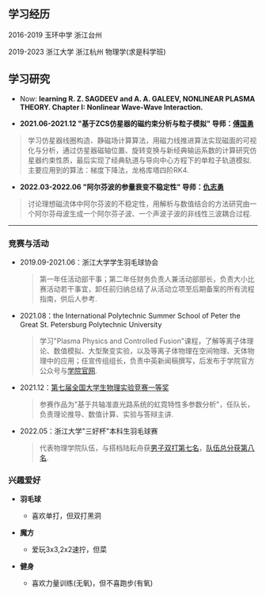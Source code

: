 
<!--You can use the [editor on GitHub](https://github.com/Kexun-S/skx.github.io/edit/gh-pages/index.md) to maintain and preview the content for your website in Markdown files.

Whenever you commit to this repository, GitHub Pages will run [Jekyll](https://jekyllrb.com/) to rebuild the pages in your site, from the content in your Markdown files.
-->

## 学习经历

2016-2019 玉环中学 浙江台州

2019-2023 浙江大学 浙江杭州 物理学(求是科学班)

## 学习研究

+ Now: **learning R. Z. SAGDEEV and A. A. GALEEV, NONLINEAR PLASMA THEORY. Chapter I: Nonlinear Wave-Wave Interaction.**

+ **2021.06-2021.12 "基于ZCS仿星器的磁约束分析与粒子模拟"   导师：[傅国勇](https://person.zju.edu.cn/gyfu)**
> 学习仿星器线圈构造、静磁场计算算法，用磁力线推进算法实现磁面的可视化与分析，通过仿星器磁轴位置、旋转变换与新经典输运系数的计算研究仿星器约束性质，最后实现了经典轨道与导向中心方程下的单粒子轨道模拟. 主要应用到的算法：梯度下降法，龙格库塔四阶RK4.

+ **2022.03-2022.06 "阿尔芬波的参量衰变不稳定性"   导师：[仇志勇](https://person.zju.edu.cn/zhiyong)**
> 讨论理想磁流体中阿尔芬波的不稳定性，用解析与数值结合的方法研究由一个阿尔芬母波生成一个阿尔芬子波、一个声波子波的非线性三波耦合过程.

***

### 竞赛与活动

+ 2019.09-2021.06：浙江大学学生羽毛球协会  
  > 第一年任活动部干事；第二年任财务负责人兼活动部部长，负责大小比赛活动若干事宜，卸任前归纳总结了从活动立项至后期备案的所有流程指南，供后人参考.

+ 2021.08：the International Polytechnic Summer School of Peter the Great St. Petersburg Polytechnic University  
  > 学习"Plasma Physics and Controlled Fusion"课程，了解等离子体理论、数值模拟、大型聚变实验，以及等离子体物理在空间物理、天体物理中的应用；任宣传组组长，负责中英新闻稿撰写，后发布于学院官方公众号与[学院官网](http://physics.zju.edu.cn/2021/0816/c39060a2415159/page.htm).

+ 2021.12：[第七届全国大学生物理实验竞赛一等奖](http://wlsycx.moocollege.com/)     
  > 参赛作品为"基于共轴准直光路系统的虹霓特性多参数分析"，任队长，负责理论推导、数值计算、实验与答辩主讲.

+ 2022.05：浙江大学"三好杯"本科生羽毛球赛  
  > 代表物理学院队伍，与搭档陆耘舟获[男子双打第七名](https://mp.weixin.qq.com/s/5MXqAAU2VfWMeZQtuuIeBQ)，[队伍总分获第八名](https://mp.weixin.qq.com/s/zANIu5eBpIxpdwD-kLp-HA).

### 兴趣爱好

+ **羽毛球**  
  - 喜欢单打，但双打黑洞

+ **魔方**  
  - 爱玩3x3,2x2速拧，但菜

+ **健身**
  - 喜欢力量训练(无氧)，但不喜跑步(有氧)

<!--
```markdown
Syntax highlighted code block

# Header 1
## Header 2
### Header 3

- Bulleted
- List

1. Numbered
2. List

**Bold** and _Italic_ and `Code` text

[Link](url) and ![Image](src)
```
-->
<!--
For more details see [Basic writing and formatting syntax](https://docs.github.com/en/github/writing-on-github/getting-started-with-writing-and-formatting-on-github/basic-writing-and-formatting-syntax).

### Jekyll Themes

Your Pages site will use the layout and styles from the Jekyll theme you have selected in your [repository settings](https://github.com/Kexun-S/skx.github.io/settings/pages). The name of this theme is saved in the Jekyll `_config.yml` configuration file.

### Support or Contact

Having trouble with Pages? Check out our [documentation](https://docs.github.com/categories/github-pages-basics/) or [contact support](https://support.github.com/contact) and we’ll help you sort it out.
-->
